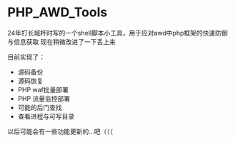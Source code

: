 # PHP_AWD_Tools
24年打长城杯时写的一个shell脚本小工具，用于应对awd中php框架的快速防御与信息获取
现在稍微改进了一下丢上来

目前实现了：
- 源码备份
- 源码恢复
- PHP waf批量部署
- PHP 流量监控部署
- 可能的后门查找
- 查看进程与可写目录

以后可能会有一些功能更新的...吧（（（

